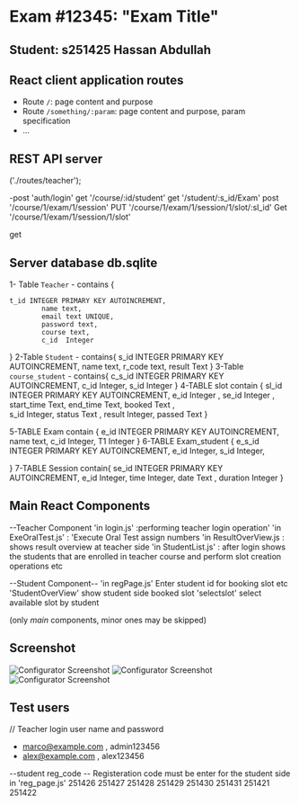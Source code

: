 # Exam #12345: "Exam Title"
## Student: s251425 Hassan Abdullah 

## React client application routes

- Route `/`: page content and purpose
- Route `/something/:param`: page content and purpose, param specification
- ...

## REST API server
  ('./routes/teacher');

  -post 'auth/login'
    get '/course/:id/student'
    get '/student/:s_id/Exam'
    post '/course/1/exam/1/session'
    PUT '/course/1/exam/1/session/1/slot/:sl_id'
    Get '/course/1/exam/1/session/1/slot'


get

## Server database db.sqlite

1- Table `Teacher` - contains {

    t_id INTEGER PRIMARY KEY AUTOINCREMENT,
            name text, 
            email text UNIQUE, 
            password text, 
            course text,
            c_id  Integer  
}
2-Table `Student` - contains{
   s_id INTEGER PRIMARY KEY AUTOINCREMENT,
            name text, 
            r_code text,
            result Text
}
3-Table `course_student` - contains{
    c_s_id INTEGER PRIMARY KEY AUTOINCREMENT, 
            c_id Integer,
            s_id Integer
}
  4-TABLE slot contain
  {
            sl_id INTEGER PRIMARY KEY AUTOINCREMENT,
            e_id Integer ,
            se_id Integer ,
            start_time Text, 
            end_time Text,
            booked Text ,   
             s_id Integer,
             status Text , 
             result  Integer, 
             passed Text
  }

 5-TABLE Exam contain
 {
            e_id INTEGER PRIMARY KEY AUTOINCREMENT, 
            name text,
            c_id Integer,
            T1 Integer
 }
6-TABLE Exam_student
{ 
                e_s_id INTEGER PRIMARY KEY AUTOINCREMENT, 
                e_id Integer,
                s_id Integer,
                
 }
  7-TABLE Session contain{
                se_id INTEGER PRIMARY KEY AUTOINCREMENT, 
                e_id Integer,
                time Integer,
                date Text ,
                duration Integer
  }


         
## Main React Components
--Teacher Component
'in login.js'  :performing teacher login operation'
'in ExeOralTest.js' : 'Execute Oral Test assign numbers
'in ResultOverView.js : shows result overview at teacher side 
'in StudentList.js' : after login shows the students that are enrolled in teacher course and perform slot creation operations etc


--Student Component--
  'in regPage.js' Enter student id for booking slot etc
  'StudentOverView' show student side booked slot
  'selectslot' select available slot by student

(only _main_ components, minor ones may be skipped)

## Screenshot

![Configurator Screenshot](./client/img/screenshot/login.PNG)
![Configurator Screenshot](./client/img/screenshot/sessionCreated.PMG)
![Configurator Screenshot](./client/img/screenshot/slotCreation.PNG)

## Test users
// Teacher login user name and password
* marco@example.com , admin123456
* alex@example.com , alex123456


--student reg_code --
Registeration code must be enter for the student side in 'reg_page.js'
251426
251427
251428
251429
251430
251431
251421
251422
